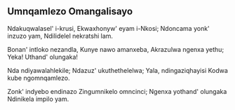 ## Umnqamlezo Omangalisayo

Ndakuqwalasel' i-krusi, Ekwaxhonyw' eyam i-Nkosi;
Ndoncama yonk' inzuzo yam, Ndilidelel nekratshi lam.

Bonan' intloko nezandla, Kunye nawo amanxeba,
Akrazulwa ngenxa yethu; Yeka! Uthand' olungaka!

Nda ndiyawalahlekile; Ndazuz' ukuthethelelwa;
Yala, ndingaziqhayisi Kodwa kube ngomnqamlezo.

Zonk' indyebo endinazo Zingumnikelo omncinci;
Ngenxa yothand' olungaka Ndinikela impilo yam.

